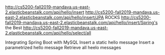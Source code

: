 http://cs5200-fall2019-mandava.us-east-2.elasticbeanstalk.com/api/hello/insert
http://cs5200-fall2019-mandava.us-east-2.elasticbeanstalk.com/api/hello/insert/JPA ROCKS
http://cs5200-fall2019-mandava.us-east-2.elasticbeanstalk.com/api/hello/insert/Spring's the Best
http://cs5200-fall2019-mandava.us-east-2.elasticbeanstalk.com/api/hello/select/all 

Integrating Spring Boot with MySQL
Insert a static hello message
Insert a parametrized hello message
Retrieve all heelo messages

